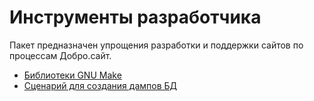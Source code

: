 # Инструменты разработчика

Пакет предназначен упрощения разработки и поддержки сайтов по процессам Добро.сайт.

- [Библиотеки GNU Make](docs/make/index.md)
- [Сценарий для создания дампов БД](mysqldump.php)
